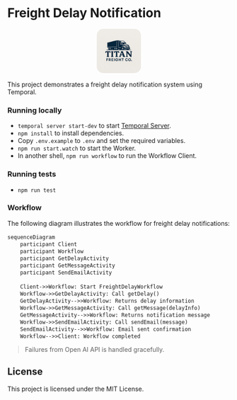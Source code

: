 # Freight Delay Notification

<p align="center">
  <img src="logo.png" width="100" style="border-radius: 15px;">
</p>

This project demonstrates a freight delay notification system using Temporal.

### Running locally

- `temporal server start-dev` to start [Temporal Server](https://github.com/temporalio/cli/#installation).
- `npm install` to install dependencies.
- Copy `.env.example` to `.env` and set the required variables.
- `npm run start.watch` to start the Worker.
- In another shell, `npm run workflow` to run the Workflow Client.

### Running tests
- `npm run test`

### Workflow

The following diagram illustrates the workflow for freight delay notifications:

```mermaid
sequenceDiagram
    participant Client
    participant Workflow
    participant GetDelayActivity
    participant GetMessageActivity
    participant SendEmailActivity

    Client->>Workflow: Start FreightDelayWorkflow
    Workflow->>GetDelayActivity: Call getDelay()
    GetDelayActivity-->>Workflow: Returns delay information
    Workflow->>GetMessageActivity: Call getMessage(delayInfo)
    GetMessageActivity-->>Workflow: Returns notification message
    Workflow->>SendEmailActivity: Call sendEmail(message)
    SendEmailActivity-->>Workflow: Email sent confirmation
    Workflow-->>Client: Workflow completed
```
> Failures from Open AI API is handled gracefully.

## License

This project is licensed under the MIT License.
